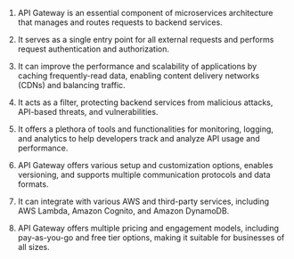 

1. API Gateway is an essential component of microservices architecture that manages and routes requests to backend services.

2. It serves as a single entry point for all external requests and performs request authentication and authorization.

3. It can improve the performance and scalability of applications by caching frequently-read data, enabling content delivery networks (CDNs) and balancing traffic.

4. It acts as a filter, protecting backend services from malicious attacks, API-based threats, and vulnerabilities.

5. It offers a plethora of tools and functionalities for monitoring, logging, and analytics to help developers track and analyze API usage and performance.

6. API Gateway offers various setup and customization options, enables versioning, and supports multiple communication protocols and data formats.

7. It can integrate with various AWS and third-party services, including AWS Lambda, Amazon Cognito, and Amazon DynamoDB.

8. API Gateway offers multiple pricing and engagement models, including pay-as-you-go and free tier options, making it suitable for businesses of all sizes.